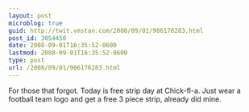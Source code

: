 ```yaml
---
layout: post
microblog: true
guid: http://twit.vmstan.com/2008/09/01/906176283.html
post_id: 3054450
date: 2008-09-01T16:35:52-0600
lastmod: 2008-09-01T16:35:52-0600
type: post
url: /2008/09/01/906176283.html
---
```

For those that forgot. Today is free strip day at Chick-fl-a. Just wear a football team logo and get a free 3 piece strip, already did mine.
